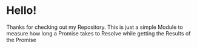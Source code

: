 # Hello!
Thanks for checking out my Repository. This is just a simple Module to measure how long a Promise takes to Resolve while getting the Results of the Promise
